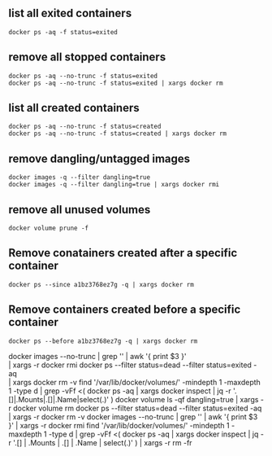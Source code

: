 
## list all exited containers
```
docker ps -aq -f status=exited
```

## remove all stopped containers
```
docker ps -aq --no-trunc -f status=exited
docker ps -aq --no-trunc -f status=exited | xargs docker rm
```
## list all created containers
```
docker ps -aq --no-trunc -f status=created
docker ps -aq --no-trunc -f status=created | xargs docker rm
```

## remove dangling/untagged images
```
docker images -q --filter dangling=true
docker images -q --filter dangling=true | xargs docker rmi
```

## remove all unused volumes
```
docker volume prune -f
```

## Remove conatainers created after a specific container
```
docker ps --since a1bz3768ez7g -q | xargs docker rm
```

## Remove containers created before a specific container
```
docker ps --before a1bz3768ez7g -q | xargs docker rm
```



docker images --no-trunc | grep '<none>' | awk '{ print $3 }' \
    | xargs -r docker rmi 
docker ps --filter status=dead --filter status=exited -aq \
  | xargs docker rm -v 
find '/var/lib/docker/volumes/' -mindepth 1 -maxdepth 1 -type d | grep -vFf <(
  docker ps -aq | xargs docker inspect | jq -r '.[]|.Mounts|.[]|.Name|select(.)'
) 
docker volume ls -qf dangling=true | xargs -r docker volume rm 
docker ps --filter status=dead --filter status=exited -aq | xargs -r docker rm -v 
docker images --no-trunc | grep '<none>' | awk '{ print $3 }' | xargs -r docker rmi 
find '/var/lib/docker/volumes/' -mindepth 1 -maxdepth 1 -type d | grep -vFf <(
  docker ps -aq | xargs docker inspect | jq -r '.[] | .Mounts | .[] | .Name | select(.)'
) | xargs -r rm -fr
